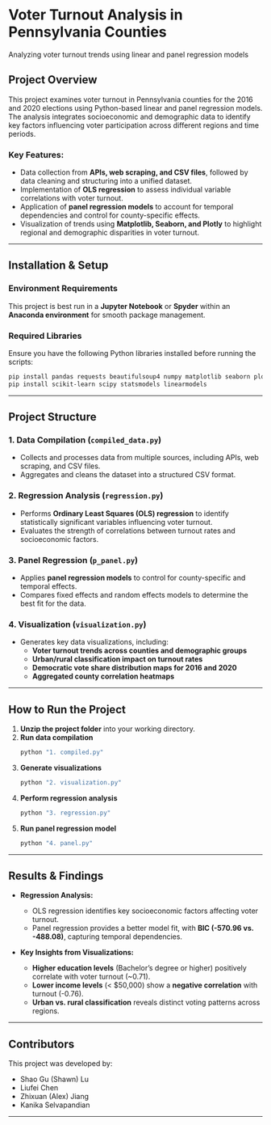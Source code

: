 # **Voter Turnout Analysis in Pennsylvania Counties**

Analyzing voter turnout trends using linear and panel regression models

## **Project Overview**

This project examines voter turnout in Pennsylvania counties for the 2016 and 2020 elections using Python-based linear and panel regression models. The analysis integrates socioeconomic and demographic data to identify key factors influencing voter participation across different regions and time periods.

### **Key Features:**

- Data collection from **APIs, web scraping, and CSV files**, followed by data cleaning and structuring into a unified dataset.
- Implementation of **OLS regression** to assess individual variable correlations with voter turnout.
- Application of **panel regression models** to account for temporal dependencies and control for county-specific effects.
- Visualization of trends using **Matplotlib, Seaborn, and Plotly** to highlight regional and demographic disparities in voter turnout.

---

## **Installation & Setup**

### **Environment Requirements**

This project is best run in a **Jupyter Notebook** or **Spyder** within an **Anaconda environment** for smooth package management.

### **Required Libraries**

Ensure you have the following Python libraries installed before running the scripts:

```bash
pip install pandas requests beautifulsoup4 numpy matplotlib seaborn plotly geopandas
pip install scikit-learn scipy statsmodels linearmodels
```

---

## **Project Structure**

### **1. Data Compilation (********`compiled_data.py`********)**

- Collects and processes data from multiple sources, including APIs, web scraping, and CSV files.
- Aggregates and cleans the dataset into a structured CSV format.

### **2. Regression Analysis (********`regression.py`********)**

- Performs **Ordinary Least Squares (OLS) regression** to identify statistically significant variables influencing voter turnout.
- Evaluates the strength of correlations between turnout rates and socioeconomic factors.

### **3. Panel Regression (********`p_panel.py`********)**

- Applies **panel regression models** to control for county-specific and temporal effects.
- Compares fixed effects and random effects models to determine the best fit for the data.

### **4. Visualization (********`visualization.py`********)**

- Generates key data visualizations, including:
  - **Voter turnout trends across counties and demographic groups**
  - **Urban/rural classification impact on turnout rates**
  - **Democratic vote share distribution maps for 2016 and 2020**
  - **Aggregated county correlation heatmaps**

---

## **How to Run the Project**

1. **Unzip the project folder** into your working directory.
2. **Run data compilation**
   ```bash
   python "1. compiled.py"
   ```
3. **Generate visualizations**
   ```bash
   python "2. visualization.py"
   ```
4. **Perform regression analysis**
   ```bash
   python "3. regression.py"
   ```
5. **Run panel regression model**
   ```bash
   python "4. panel.py"
   ```

---

## **Results & Findings**

- **Regression Analysis:**

  - OLS regression identifies key socioeconomic factors affecting voter turnout.
  - Panel regression provides a better model fit, with **BIC (-570.96 vs. -488.08)**, capturing temporal dependencies.

- **Key Insights from Visualizations:**

  - **Higher education levels** (Bachelor’s degree or higher) positively correlate with voter turnout (\~0.71).
  - **Lower income levels** (< \$50,000) show a **negative correlation** with turnout (-0.76).
  - **Urban vs. rural classification** reveals distinct voting patterns across regions.

---

## **Contributors**

This project was developed by:

- Shao Gu (Shawn) Lu
- Liufei Chen
- Zhixuan (Alex) Jiang
- Kanika Selvapandian

---

##
